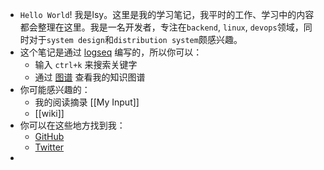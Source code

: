 - `Hello World`! 我是lsy。这里是我的学习笔记，我平时的工作、学习中的内容都会整理在这里。我是一名开发者，专注在`backend`, `linux`, `devops`领域，同时对于`system design`和`distribution system`颇感兴趣。
- 这个笔记是通过 [logseq](https://logseq.com/) 编写的，所以你可以：
	- 输入 `ctrl+k` 来搜索关键字
	- 通过 [图谱](https://note.lsy.plus/#/graph) 查看我的知识图谱
- 你可能感兴趣的：
	- 我的阅读摘录 [[My Input]]
	- [[wiki]]
- 你可以在这些地方找到我：
	- [GitHub](https://github.com/stillfox-lee/)
	- [Twitter](https://twitter.com/LeeStillfox)
-